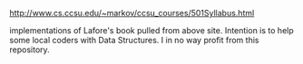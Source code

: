 http://www.cs.ccsu.edu/~markov/ccsu_courses/501Syllabus.html

implementations of Lafore's book pulled from above site. 
Intention is to help some local coders with Data Structures. 
I in no way profit from this repository.
